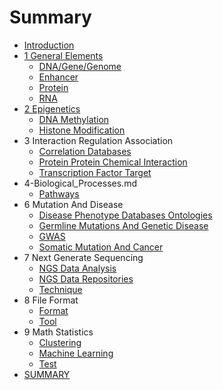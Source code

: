 # Summary

* [Introduction](README.md)
* [1 General Elements](1-general-elements.md)
  * [DNA/Gene/Genome](docs/1-General_Elements/DNA,Gene,Genome.md)
  * [Enhancer](docs/1-General_Elements/Enhancer.md)
  * [Protein](docs/1-General_Elements/Protein.md)
  * [RNA](docs/1-General_Elements/RNA.md)
* [2 Epigenetics](docs/2-Epigenetics/README.md)
  * [DNA Methylation](docs/2-Epigenetics/DNA_Methylation.md)
  * [Histone Modification](docs/2-Epigenetics/Histone_Modification.md)
* 3 Interaction Regulation Association
  * [Correlation Databases](docs/3-Interaction,Regulation,Association/Correlation_Databases.md)
  * [Protein Protein Chemical Interaction](docs/3-Interaction,Regulation,Association/Protein_Protein,Chemical_Interaction.md)
  * [Transcription Factor Target](docs/3-Interaction,Regulation,Association/Transcription_Factor-Target.md)
* 4-Biological\_Processes.md
  * [Pathways](docs/4-Biological_Processes.md/Pathways.md)
* 6 Mutation And Disease
  * [Disease Phenotype Databases Ontologies](docs/6-Mutation_and_Disease/Disease,Phenotype_Databases,Ontologies.md)
  * [Germline Mutations And Genetic Disease](docs/6-Mutation_and_Disease/Germline_Mutations_and_Genetic_Disease.md)
  * [GWAS](docs/6-Mutation_and_Disease/GWAS.md)
  * [Somatic Mutation And Cancer](docs/6-Mutation_and_Disease/Somatic_Mutation_and_Cancer.md)
* 7 Next Generate Sequencing
  * [NGS Data Analysis](docs/7-Next_Generate_Sequencing/NGS_Data_Analysis.md)
  * [NGS Data Repositories](docs/7-Next_Generate_Sequencing/NGS_Data_Repositories.md)
  * [Technique](docs/7-Next_Generate_Sequencing/Technique.md)
* 8 File Format
  * [Format](docs/8-File_Format/Format.md)
  * [Tool](docs/8-File_Format/Tool.md)
* 9 Math Statistics
  * [Clustering](docs/9-Math,Statistics/Clustering.md)
  * [Machine Learning](docs/9-Math,Statistics/Machine_Learning.md)
  * [Test](docs/9-Math,Statistics/Test.md)
* [SUMMARY](docs/SUMMARY.md)

